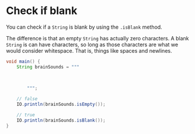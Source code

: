 # Check if blank

You can check if a `String` is blank by using the `.isBlank` method.

The difference is that an empty `String` has actually zero characters. A blank `String`
is can have characters, so long as those characters are what we would consider whitespace.
That is, things like spaces and newlines.

```java
void main() {
    String brainSounds = """
              
             

        """;

    // false
    IO.println(brainSounds.isEmpty());

    // true
    IO.println(brainSounds.isBlank());
}
```